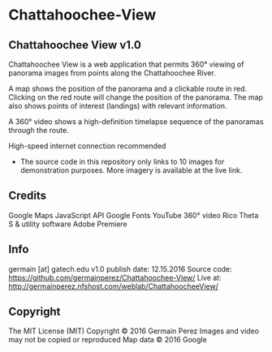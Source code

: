 # Chattahoochee-View

## Chattahoochee View v1.0

Chattahoochee View is a web application that permits 360° viewing of panorama images from points along the Chattahoochee River.

A map shows the position of the panorama and a clickable route in red. Clicking on the red route will change the position of the panorama. The map also shows points of interest (landings) with relevant information.

A 360° video shows a high-definition timelapse sequence of the panoramas through the route.

High-speed internet connection recommended

* The source code in this repository only links to 10 images for demonstration purposes. More imagery is available at the live link.

## Credits

Google Maps JavaScript API
Google Fonts
YouTube 360° video
Rico Theta S & utility software
Adobe Premiere

## Info

germain [at] gatech.edu
v1.0 publish date: 12.15.2016
Source code: https://github.com/germainperez/Chattahoochee-View/
Live at: http://germainperez.nfshost.com/weblab/ChattahoocheeView/

## Copyright

The MIT License (MIT) 
Copyright © 2016 Germain Perez
Images and video may not be copied or reproduced
Map data © 2016 Google
